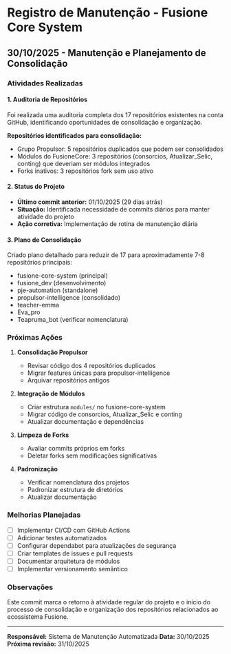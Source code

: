 # Registro de Manutenção - Fusione Core System

## 30/10/2025 - Manutenção e Planejamento de Consolidação

### Atividades Realizadas

#### 1. Auditoria de Repositórios
Foi realizada uma auditoria completa dos 17 repositórios existentes na conta GitHub, identificando oportunidades de consolidação e organização.

**Repositórios identificados para consolidação:**
- Grupo Propulsor: 5 repositórios duplicados que podem ser consolidados
- Módulos do FusioneCore: 3 repositórios (consorcios, Atualizar_Selic, conting) que deveriam ser módulos integrados
- Forks inativos: 3 repositórios fork sem uso ativo

#### 2. Status do Projeto
- **Último commit anterior:** 01/10/2025 (29 dias atrás)
- **Situação:** Identificada necessidade de commits diários para manter atividade do projeto
- **Ação corretiva:** Implementação de rotina de manutenção diária

#### 3. Plano de Consolidação
Criado plano detalhado para reduzir de 17 para aproximadamente 7-8 repositórios principais:
- fusione-core-system (principal)
- fusione_dev (desenvolvimento)
- pje-automation (standalone)
- propulsor-intelligence (consolidado)
- teacher-emma
- Eva_pro
- Teapruma_bot (verificar nomenclatura)

### Próximas Ações

1. **Consolidação Propulsor**
   - Revisar código dos 4 repositórios duplicados
   - Migrar features únicas para propulsor-intelligence
   - Arquivar repositórios antigos

2. **Integração de Módulos**
   - Criar estrutura `modules/` no fusione-core-system
   - Migrar código de consorcios, Atualizar_Selic e conting
   - Atualizar documentação e dependências

3. **Limpeza de Forks**
   - Avaliar commits próprios em forks
   - Deletar forks sem modificações significativas

4. **Padronização**
   - Verificar nomenclatura dos projetos
   - Padronizar estrutura de diretórios
   - Atualizar documentação

### Melhorias Planejadas

- [ ] Implementar CI/CD com GitHub Actions
- [ ] Adicionar testes automatizados
- [ ] Configurar dependabot para atualizações de segurança
- [ ] Criar templates de issues e pull requests
- [ ] Documentar arquitetura de módulos
- [ ] Implementar versionamento semântico

### Observações

Este commit marca o retorno à atividade regular do projeto e o início do processo de consolidação e organização dos repositórios relacionados ao ecossistema Fusione.

---

**Responsável:** Sistema de Manutenção Automatizada
**Data:** 30/10/2025
**Próxima revisão:** 31/10/2025
